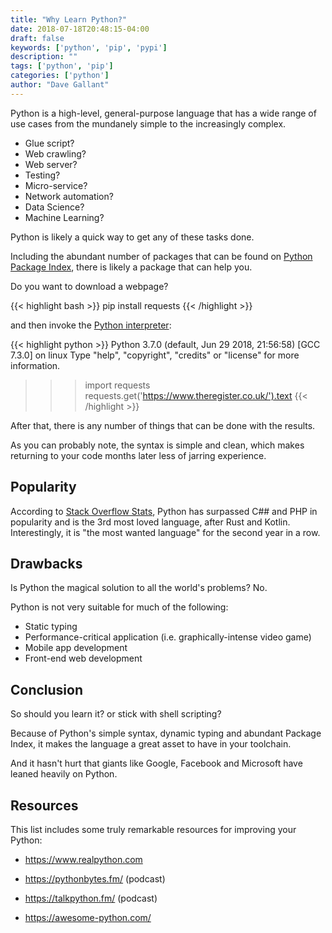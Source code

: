 ```yaml
---
title: "Why Learn Python?"
date: 2018-07-18T20:48:15-04:00
draft: false
keywords: ['python', 'pip', 'pypi']
description: ""
tags: ['python', 'pip']
categories: ['python']
author: "Dave Gallant"
---
```


Python is a high-level, general-purpose language that has a wide range of use cases from the mundanely simple to the increasingly complex.

<!--more-->

- Glue script?
- Web crawling?
- Web server?
- Testing?
- Micro-service?
- Network automation?
- Data Science?
- Machine Learning?

Python is likely a quick way to get any of these tasks done.

Including the abundant number of packages that can be found on [Python Package Index](https://pypi.org/), there is likely a package that can help you.

Do you want to download a webpage?

{{< highlight bash >}}
pip install requests
{{< /highlight >}}

and then invoke the [Python interpreter](https://docs.python.org/3/tutorial/interpreter.html):

{{< highlight python >}}
Python 3.7.0 (default, Jun 29 2018, 21:56:58)
[GCC 7.3.0] on linux
Type "help", "copyright", "credits" or "license" for more information.
>>> import requests
>>> requests.get('https://www.theregister.co.uk/').text
{{< /highlight >}}

After that, there is any number of things that can be done with the results.

As you can probably note, the syntax is simple and clean, which makes returning to your code months later less of jarring experience.

## Popularity

According to [Stack Overflow Stats](https://insights.stackoverflow.com/survey/2018/), Python has surpassed C## and PHP in popularity and is the 3rd most loved language, after Rust and Kotlin. Interestingly, it is "the most wanted language" for the second year in a row.

## Drawbacks

Is Python the magical solution to all the world's problems? No.

Python is not very suitable for much of the following:

- Static typing
- Performance-critical application (i.e. graphically-intense video game)
- Mobile app development
- Front-end web development

## Conclusion

So should you learn it? or stick with shell scripting?

Because of Python's simple syntax, dynamic typing and abundant Package Index, it makes the language a great asset to have in your toolchain.

And it hasn't hurt that giants like Google, Facebook and Microsoft have leaned heavily on Python.

## Resources

This list includes some truly remarkable resources for improving your Python:

- https://www.realpython.com

- https://pythonbytes.fm/ (podcast)

- https://talkpython.fm/ (podcast)

- https://awesome-python.com/
